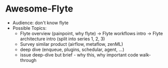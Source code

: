 # Awesome-Flyte

- Audience: don't know flyte
- Possible Topics:
  - Flyte overview (painpoint, why flyte) -> Flyte workflows intro  -> Flyte architecture intro (split into series 1, 2, 3)
  - Survey similar product (airflow, metaflow, zenML)
  - deep dive (enqueue, plugins, schedular, agent, ...)
  - issue deep-dive but brief - why this, why important  code walk-through
